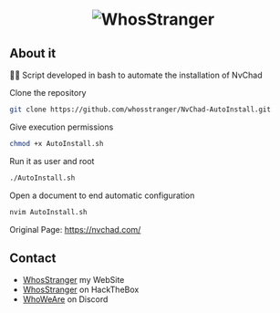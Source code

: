 <h1 align="center">
  <img src="https://github.com/whosstranger/NvChad-AutoInstall/blob/master/Images/NvChad.gif" alt="WhosStranger" />
</h1>

## About it
👨‍💻 Script developed in bash to automate the installation of NvChad

Clone the repository

```sh
git clone https://github.com/whosstranger/NvChad-AutoInstall.git
```

Give execution permissions

```sh
chmod +x AutoInstall.sh
```

Run it as user and root

```sh
./AutoInstall.sh
```

Open a document to end automatic configuration

```sh
nvim AutoInstall.sh
```

Original Page: https://nvchad.com/

## Contact
- [WhosStranger](https://whosstranger.github.io/) my WebSite
- [WhosStranger](https://app.hackthebox.com/profile/805901) on HackTheBox
- [WhoWeAre](https://discord.gg/guJrpySjJZ) on Discord
